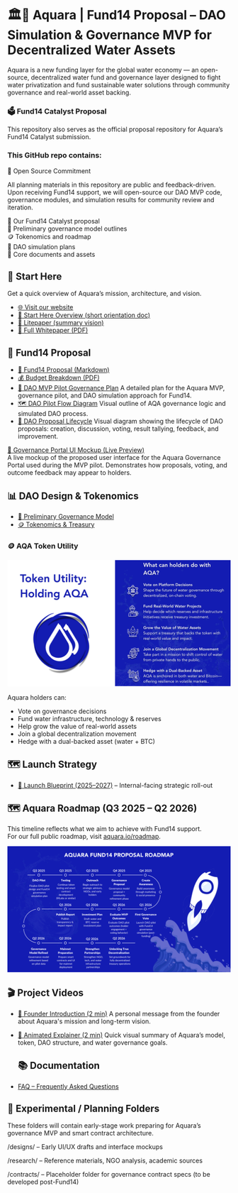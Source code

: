 # 🏛🌊 Aquara | Fund14 Proposal – DAO Simulation & Governance MVP for Decentralized Water Assets

Aquara is a new funding layer for the global water economy — an open-source, decentralized water fund and governance layer designed to fight water privatization and fund sustainable water solutions through community governance and real-world asset backing.

### 🗳️ Fund14 Catalyst Proposal
This repository also serves as the official proposal repository for Aquara’s Fund14 Catalyst submission.

### This GitHub repo contains:

🧩 Open Source Commitment  

All planning materials in this repository are public and feedback-driven. Upon receiving Fund14 support, we will open-source our DAO MVP code, governance modules, and simulation results for community review and iteration.

📄 Our Fund14 Catalyst proposal  
🧠 Preliminary governance model outlines  
🪙 Tokenomics and roadmap  
🧪 DAO simulation plans  
📂 Core documents and assets  

## 🔗 Start Here

Get a quick overview of Aquara’s mission, architecture, and vision.

- [🌐 Visit our website](https://aquara.io)
- [🧭 Start Here Overview (short orientation doc)](https://drive.google.com/file/d/1zaSm0HRqofiqqE2vp_2DebN9n7Hu7M7S/view?usp=sharing)
- [📄 Litepaper (summary vision)](https://drive.google.com/file/d/13TNf74iXeh9C9j7FEjtnZ0IoVR_I0A_Z/view?usp=sharing)
- [📘 Full Whitepaper (PDF)](https://drive.google.com/file/d/1EJeiwv_9_CiSVi_LokZL6-zvBADQoVB3/view?usp=sharing)

## 💸 Fund14 Proposal

- [📄 Fund14 Proposal (Markdown)](proposal.md)
- [💰 Budget Breakdown (PDF)](./assets/Aquara_Catalyst_F14_Budget.pdf)
- [🧪 DAO MVP Pilot Governance Plan](https://drive.google.com/file/d/1iE_0KmGDvRxBcBaxtTqjPOkVopvn1iQl/view?usp=sharing)
  A detailed plan for the Aquara MVP, governance pilot, and DAO simulation approach for Fund14.
- [🗺 DAO Pilot Flow Diagram](./assets/DAO_Flow_Diagram.png)
  Visual outline of AQA governance logic and simulated DAO process.
- [🧭 DAO Proposal Lifecycle](./assets/DAO_Proposal_Lifecycle.png)
  Visual diagram showing the lifecycle of DAO proposals: creation, discussion, voting, result tallying, feedback, and improvement.

[🔮 Governance Portal UI Mockup (Live Preview)](https://app--aquara-governance-84163bcd.base44.app)  
  A live mockup of the proposed user interface for the Aquara Governance Portal used during the MVP pilot. Demonstrates how proposals, voting, and outcome feedback may appear to holders.

## 📊 DAO Design & Tokenomics

- [🧠 Preliminary Governance Model](https://www.aquara.io/_files/ugd/6d59ef_db50001936c6464db4ebafb342d2f41f.pdf)
- [🪙 Tokenomics & Treasury](https://www.aquara.io/_files/ugd/6d59ef_7a799203d6df4720add4f3ba11807382.pdf)

### 🪙 AQA Token Utility

<img src="./assets/aqa-token-utility.png" width="700"/>

Aquara holders can:
- Vote on governance decisions
- Fund water infrastructure, technology & reserves
- Help grow the value of real-world assets
- Join a global decentralization movement
- Hedge with a dual-backed asset (water + BTC)

## 🗺️ Launch Strategy

- [📅 Launch Blueprint (2025–2027)](https://drive.google.com/file/d/1WBg79isRDq532cxkcSPcBF3-ZAY440Pf/view) – Internal-facing strategic roll-out

## 🗺️ Aquara Roadmap (Q3 2025 – Q2 2026)

This timeline reflects what we aim to achieve with Fund14 support.  
For our full public roadmap, visit [aquara.io/roadmap](https://www.aquara.io/roadmap).

![Aquara Roadmap](./assets/roadmap-2025-2026.png)

## 🎬 Project Videos

- [🔹 Founder Introduction (2 min)](https://www.youtube.com/watch?v=ChHVROUFp8g)
  A personal message from the founder about Aquara's mission and long-term vision.

- [🔹 Animated Explainer (2 min)](https://www.youtube.com/watch?v=ZFZ48x9umt8)
  Quick visual summary of Aquara’s model, token, DAO structure, and water governance goals.

  ## 📚 Documentation

- [FAQ – Frequently Asked Questions](faq.md)

## 🧪 Experimental / Planning Folders

These folders will contain early-stage work preparing for Aquara’s governance MVP and smart contract architecture.

/designs/ – Early UI/UX drafts and interface mockups

/research/ – Reference materials, NGO analysis, academic sources

/contracts/ – Placeholder folder for governance contract specs (to be developed post-Fund14)
